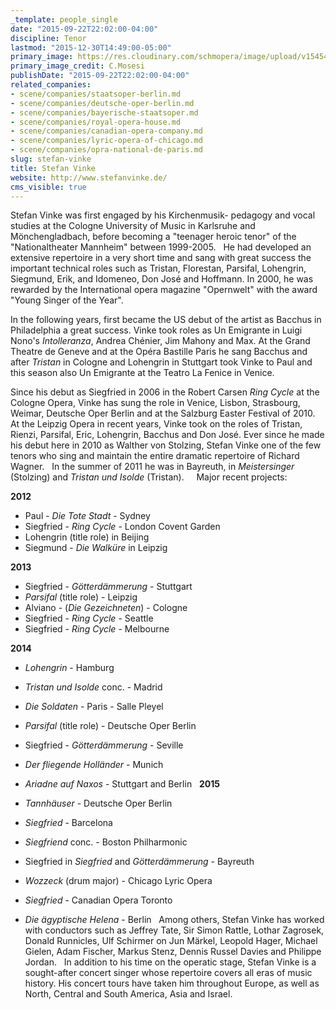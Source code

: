 ```yaml
---
_template: people_single
date: "2015-09-22T22:02:00-04:00"
discipline: Tenor
lastmod: "2015-12-30T14:49:00-05:00"
primary_image: https://res.cloudinary.com/schmopera/image/upload/v1545409169/media/webhook-uploads/1442973607391/VinkeHeadshot.jpg.jpg
primary_image_credit: C.Mosesi
publishDate: "2015-09-22T22:02:00-04:00"
related_companies:
- scene/companies/staatsoper-berlin.md
- scene/companies/deutsche-oper-berlin.md
- scene/companies/bayerische-staatsoper.md
- scene/companies/royal-opera-house.md
- scene/companies/canadian-opera-company.md
- scene/companies/lyric-opera-of-chicago.md
- scene/companies/opra-national-de-paris.md
slug: stefan-vinke
title: Stefan Vinke
website: http://www.stefanvinke.de/
cms_visible: true
---
```


Stefan Vinke was first engaged by his Kirchenmusik- pedagogy and vocal studies at the Cologne University of Music in Karlsruhe and Mönchengladbach, before becoming a "teenager heroic tenor" of the "Nationaltheater Mannheim" between 1999-2005.
 
He had developed an extensive repertoire in a very short time and sang with great success the important technical roles such as Tristan, Florestan, Parsifal, Lohengrin, Siegmund, Erik, and Idomeneo, Don José and Hoffmann. In 2000, he was rewarded by the International opera magazine "Opernwelt" with the award "Young Singer of the Year".

In the following years, first became the US debut of the artist as Bacchus in Philadelphia a great success. Vinke took roles as Un Emigrante in Luigi Nono's *Intolleranza*, Andrea Chénier, Jim Mahony and Max. At the Grand Theatre de Geneve and at the Opéra Bastille Paris he sang Bacchus and after *Tristan* in Cologne and Lohengrin in Stuttgart took Vinke to Paul and this season also Un Emigrante at the Teatro La Fenice in Venice.

Since his debut as Siegfried in 2006 in the Robert Carsen *Ring Cycle* at the Cologne Opera, Vinke has sung the role in Venice, Lisbon, Strasbourg, Weimar, Deutsche Oper Berlin and at the Salzburg Easter Festival of 2010.
 
At the Leipzig Opera in recent years, Vinke took on the roles of Tristan, Rienzi, Parsifal, Eric, Lohengrin, Bacchus and Don José. Ever since he made his debut here in 2010 as Walther von Stolzing, Stefan Vinke one of the few tenors who sing and maintain the entire dramatic repertoire of Richard Wagner.
 
In the summer of 2011 he was in Bayreuth, in *Meistersinger* (Stolzing) and *Tristan und Isolde* (Tristan).
 
 
Major recent projects:

**2012**

- Paul - *Die Tote Stadt* - Sydney
- Siegfried - *Ring Cycle* - London Covent Garden
- Lohengrin (title role) in Beijing
- Siegmund - *Die Walküre* in Leipzig

**2013**

- Siegfried - *Götterdämmerung* - Stuttgart
- *Parsifal* (title role) - Leipzig
- Alviano - (*Die Gezeichneten*) - Cologne
- Siegfried - *Ring Cycle* - Seattle
- Siegfried - *Ring Cycle* - Melbourne

**2014**

- *Lohengrin* - Hamburg
- *Tristan und Isolde* conc. - Madrid
- *Die Soldaten* - Paris - Salle Pleyel
- *Parsifal* (title role) - Deutsche Oper Berlin
- Siegfried - *Götterdämmerung* - Seville
- *Der fliegende Holländer* - Munich
- *Ariadne auf Naxos* - Stuttgart and Berlin
 
**2015**

- *Tannhäuser* - Deutsche Oper Berlin
- *Siegfried* - Barcelona
- *Siegfriend* conc. - Boston Philharmonic
- Siegfried in *Siegfried* and *Götterdämmerung* - Bayreuth
- *Wozzeck* (drum major) - Chicago Lyric Opera
- *Siegfried* - Canadian Opera Toronto
- *Die ägyptische Helena* - Berlin
 
Among others, Stefan Vinke has worked with conductors such as Jeffrey Tate, Sir Simon Rattle, Lothar Zagrosek, Donald Runnicles, Ulf Schirmer on Jun Märkel, Leopold Hager, Michael Gielen, Adam Fischer, Markus Stenz, Dennis Russel Davies and Philippe Jordan.
 
In addition to his time on the operatic stage, Stefan Vinke is a sought-after concert singer whose repertoire covers all eras of music history. His concert tours have taken him throughout Europe, as well as North, Central and South America, Asia and Israel.
